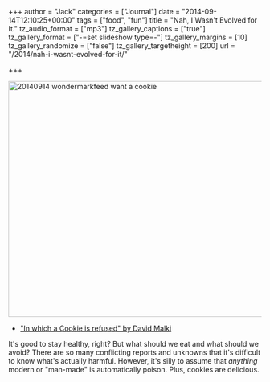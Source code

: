 +++
author = "Jack"
categories = ["Journal"]
date = "2014-09-14T12:10:25+00:00"
tags = ["food", "fun"]
title = "Nah, I Wasn&#039;t Evolved for It."
tz_audio_format = ["mp3"]
tz_gallery_captions = ["true"]
tz_gallery_format = ["-=set slideshow type=-"]
tz_gallery_margins = [10]
tz_gallery_randomize = ["false"]
tz_gallery_targetheight = [200]
url = "/2014/nah-i-wasnt-evolved-for-it/"

+++

<img title="20140914_wondermarkfeed_want a cookie.png" src="/img/2014/09/20140914_wondermarkfeed_want-a-cookie.png" alt="20140914 wondermarkfeed want a cookie" width="600" height="469" border="0" />

  * ["In which a Cookie is refused" by David Malki][1]

It's good to stay healthy, right? But what should we eat and what should we avoid? There are so many conflicting reports and unknowns that it's difficult to know what's actually harmful. However, it's silly to assume that _anything_ modern or "man-made" is automatically poison. Plus, cookies are delicious.

 [1]: http://wondermark.com/1k61/